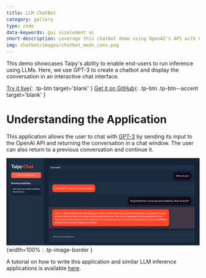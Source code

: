```yaml
---
title: LLM ChatBot
category: gallery
type: code
data-keywords: gui vizelement ai
short-description: Leverage this chatbot demo using OpenAI's API with GPT-3 to use it as a template for an LLM inference application.
img: chatbot/images/chatbot_meds_conv.png
---
```

This demo showcases Taipy's ability to enable end-users to run inference using LLMs. Here, we
use GPT-3 to create a chatbot and display the conversation in an interactive chat interface.

[Try it live](https://demo-llm-chat.taipy.cloud/){: .tp-btn target='blank' }
[Get it on GitHub](https://github.com/Avaiga/demo-llm-chat){: .tp-btn .tp-btn--accent target='blank' }

# Understanding the Application

This application allows the user to chat with [GPT-3](https://openai.com/blog/gpt-3-apps) by sending
its input to the OpenAI API and returning the conversation in
a chat window. The user can also return to a previous
conversation and continue it.

![ChatBot](images/chatbot_meds_conv.png){width=100% : .tp-image-border }

A tutorial on how to write this application and similar
LLM inference applications is available [here](../tutorials/fundamentals/4_chatbot/index.md).
